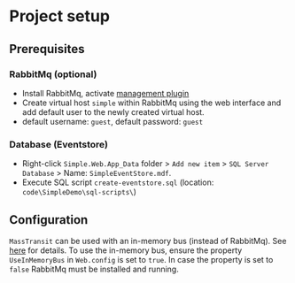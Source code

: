 ﻿# Project setup

## Prerequisites

### RabbitMq (optional)

- Install RabbitMq, activate [management plugin](https://www.rabbitmq.com/management.html)
- Create virtual host `simple` within RabbitMq using the web interface and add default user to the newly created virtual host.
- default username: `guest`, default password: `guest`

### Database (Eventstore)

- Right-click `Simple.Web.App_Data` folder > `Add new item` > `SQL Server Database` > Name: `SimpleEventStore.mdf`.
- Execute SQL script `create-eventstore.sql` (location: `code\SimpleDemo\sql-scripts\`)

## Configuration

`MassTransit` can be used with an in-memory bus (instead of RabbitMq). See [here](http://docs.masstransit-project.com/en/latest/configuration/transports/in_memory.html) for details.
To use the in-memory bus, ensure the property `UseInMemoryBus` in `Web.config` is set to `true`.
In case the property is set to `false` RabbitMq must be installed and running.
